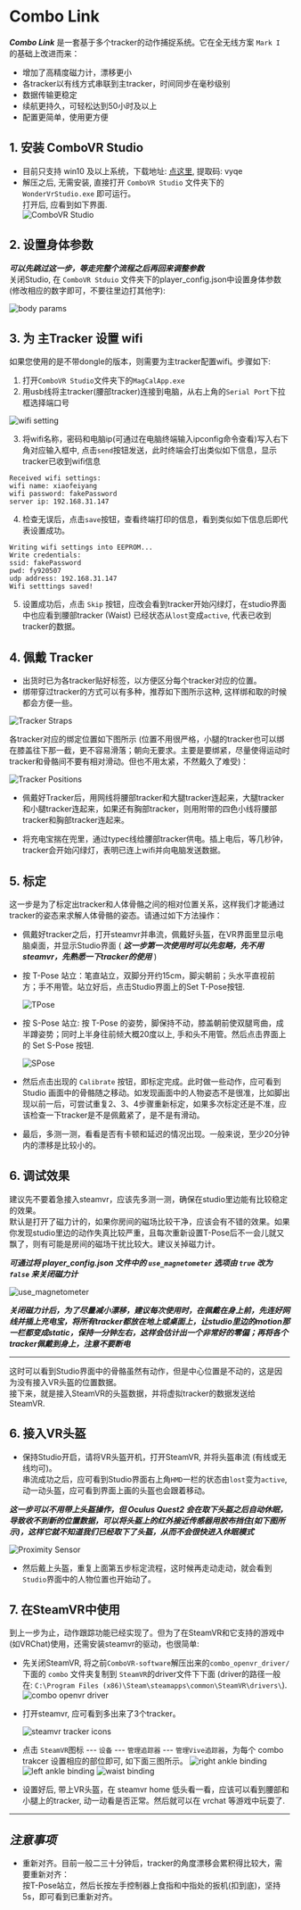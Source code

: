 # Combo Link

***Combo Link*** 是一套基于多个tracker的动作捕捉系统。它在全无线方案 `Mark I` 的基础上改进而来：   
* 增加了高精度磁力计，漂移更小
* 各tracker以有线方式串联到主tracker，时间同步在毫秒级别
* 数据传输更稳定
* 续航更持久，可轻松达到50小时及以上
* 配置更简单，使用更方便


## 1. 安装 ComboVR Studio
* 目前只支持 win10 及以上系统，下载地址: [点这里](https://pan.baidu.com/s/1tPnWpzpy8PyTVrCdwJia6w?pwd=vyqe), 提取码: vyqe
* 解压之后, 无需安装, 直接打开 `ComboVR Studio` 文件夹下的 `WonderVrStudio.exe` 即可运行。  
  打开后, 应看到如下界面.   
![ComboVR Studio](img/combovr_studio.png)


## 2. 设置身体参数
***可以先跳过这一步，等走完整个流程之后再回来调整参数***   
关闭Studio, 在 `ComboVR Stduio` 文件夹下的player_config.json中设置身体参数(修改相应的数字即可，不要往里边打其他字):

![body params](img/body_params.png)


## 3. 为 主Tracker 设置 wifi
如果您使用的是不带dongle的版本，则需要为主tracker配置wifi。步骤如下:   

1. 打开`ComboVR Studio`文件夹下的`MagCalApp.exe`   
2. 用usb线将主tracker(腰部tracker)连接到电脑，从右上角的`Serial Port`下拉框选择端口号   

![wifi setting](img/magcalapp_setwifi.png)

3. 将wifi名称，密码和电脑ip(可通过在电脑终端输入ipconfig命令查看)写入右下角对应输入框中, 点击`send`按钮发送，此时终端会打出类似如下信息，显示tracker已收到wifi信息

```
Received wifi settings:
wifi name: xiaofeiyang
wifi password: fakePassword
server ip: 192.168.31.147
```

4. 检查无误后，点击`save`按钮，查看终端打印的信息，看到类似如下信息后即代表设置成功。

```
Writing wifi settings into EEPROM...
Write credentials:
ssid: fakePassword
pwd: fy920507
udp address: 192.168.31.147
Wifi setttings saved!
```

5. 设置成功后，点击 `Skip` 按钮，应改会看到tracker开始闪绿灯，在studio界面中也应看到腰部tracker (Waist) 已经状态从`lost`变成`active`, 代表已收到tracker的数据。


## 4. 佩戴 Tracker
* 出货时已为各tracker贴好标签，以方便区分每个tracker对应的位置。   
* 绑带穿过tracker的方式可以有多种，推荐如下图所示这种, 这样绑和取的时候都会方便一些。

![Tracker Straps](img/strap_with_tracker.png)

各tracker对应的绑定位置如下图所示 (位置不用很严格，小腿的tracker也可以绑在膝盖往下那一截，更不容易滑落；朝向无要求。主要是要绑紧，尽量使得运动时tracker和骨骼间不要有相对滑动。但也不用太紧，不然戴久了难受)：

![Tracker Positions](img/tracker_positions.png)

* 佩戴好Tracker后，用网线将腰部tracker和大腿tracker连起来，大腿tracker和小腿tracker连起来，如果还有胸部tracker，则用附带的四色小线将腰部tracker和胸部tracker连起来。

* 将充电宝揣在兜里，通过typec线给腰部tracker供电。插上电后，等几秒钟，tracker会开始闪绿灯，表明已连上wifi并向电脑发送数据。

## 5. 标定
这一步是为了标定出tracker和人体骨骼之间的相对位置关系，这样我们才能通过tracker的姿态来求解人体骨骼的姿态。请通过如下方法操作：   

* 佩戴好tracker之后，打开steamvr并串流，佩戴好头盔，在VR界面里显示电脑桌面，并显示Studio界面 ( ***这一步第一次使用时可以先忽略，先不用steamvr，先熟悉一下tracker的使用*** )

* 按 T-Pose 站立：笔直站立，双脚分开约15cm，脚尖朝前；头水平直视前方；手不用管。站立好后，点击Studio界面上的Set T-Pose按钮.

  ![TPose](img/tpose.png)

* 按 S-Pose 站立: 按 T-Pose 的姿势，脚保持不动，膝盖朝前使双腿弯曲，成半蹲姿势；同时上半身往前倾大概20度以上, 手和头不用管。然后点击界面上的 Set S-Pose 按钮.

  ![SPose](img/spose.png)

* 然后点击出现的 `Calibrate` 按钮，即标定完成。此时做一些动作，应可看到 Studio 画面中的骨骼随之移动。如发现画面中的人物姿态不是很准，比如脚出现以前一后，可尝试重复2、3、4步骤重新标定，如果多次标定还是不准，应该检查一下tracker是不是佩戴紧了，是不是有滑动。

* 最后，多测一测，看看是否有卡顿和延迟的情况出现。一般来说，至少20分钟内的漂移是比较小的。


## 6. 调试效果
建议先不要着急接入steamvr，应该先多测一测，确保在studio里边能有比较稳定的效果。  
默认是打开了磁力计的，如果你房间的磁场比较干净，应该会有不错的效果。如果你发现studio里边的动作失真比较严重，且每次重新设置T-Pose后不一会儿就又飘了，则有可能是房间的磁场干扰比较大。建议关掉磁力计。

***可通过将 player_config.json 文件中的 `use_magnetometer` 选项由 `true` 改为 `false` 来关闭磁力计***

![use_magnetometer](img/cancel_mag.png)

***关闭磁力计后，为了尽量减小漂移，建议每次使用时，在佩戴在身上前，先连好网线并插上充电宝，将所有tracker都放在地上或桌面上，让studio里边的motion那一栏都变成static，保持一分钟左右，这样会估计出一个非常好的零偏；再将各个tracker佩戴到身上，注意不要断电***


---
这时可以看到Studio界面中的骨骼虽然有动作，但是中心位置是不动的，这是因为没有接入VR头盔的位置数据。  
接下来，就是接入SteamVR的头盔数据，并将虚拟tracker的数据发送给SteamVR.

## 6. 接入VR头盔
* 保持Studio开启，请将VR头盔开机，打开SteamVR, 并将头盔串流 (有线或无线均可)。   
串流成功之后，应可看到Studio界面右上角`HMD`一栏的状态由`lost`变为`active`, 动一动头盔，应可看到界面上画的头盔也会跟着移动。   

***这一步可以不用带上头盔操作，但 Oculus Quest2 会在取下头盔之后自动休眠， 导致收不到新的位置数据，可以将头盔上的红外接近传感器用胶布挡住(如下图所示)，这样它就不知道我们已经取下了头盔，从而不会很快进入休眠模式***

![Proximity Sensor](img/oculus_quest2_proximity_sensor.jpg)

* 然后戴上头盔，重复上面第五步标定流程，这时候再走动走动，就会看到`Studio`界面中的人物位置也开始动了。


## 7. 在SteamVR中使用
到上一步为止，动作跟踪功能已经实现了。但为了在SteamVR和它支持的游戏中(如VRChat)使用，还需安装steamvr的驱动，也很简单:   

* 先关闭SteamVR, 将之前`ComboVR-software`解压出来的`combo_openvr_driver/`下面的 `combo` 文件夹复制到 `SteamVR`的driver文件下下面 (driver的路径一般在: `C:\Program Files (x86)\Steam\steamapps\common\SteamVR\drivers\`). 
![combo openvr driver](img/combo_openvr_driver.png)

* 打开steamvr, 应可看到多出来了3个tracker。

    ![steamvr tracker icons](img/steamvr_tracker_icons.png)

* 点击 `SteamVR`图标 --- `设备` --- `管理追踪器` --- `管理Vive追踪器`，为每个 combo trakcer 设置相应的部位即可, 如下面三图所示。
    ![right ankle binding](img/vive_tracker_bindings_rightankle.png)
    ![left ankle binding](img/vive_tracker_bindings_leftankle.png)
    ![waist binding](img/vive_tracker_bindings_waist.png)

* 设置好后, 带上VR头盔，在 steamvr home 低头看一看，应该可以看到腰部和小腿上的tracker, 动一动看是否正常。然后就可以在 vrchat 等游戏中玩耍了.

---

## *注意事项*

* 重新对齐。目前一般二三十分钟后，tracker的角度漂移会累积得比较大，需要重新对齐：   
  按T-Pose站立，然后长按左手控制器上食指和中指处的扳机(扣到底)，坚持5s，即可看到已重新对齐。